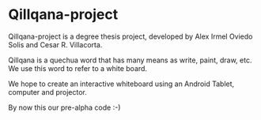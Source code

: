 Qillqana-project
================

Qillqana-project is a degree thesis project, developed by Alex Irmel Oviedo Solis and Cesar R. Villacorta.

Qillqana is a quechua word that has many means as write, paint, draw, etc. We use this word to refer to a white board.

We hope to create an interactive whiteboard using an Android Tablet, computer and projector.

By now this our pre-alpha code :-)

